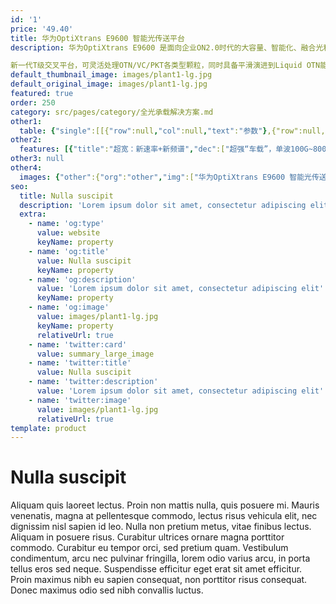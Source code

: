 ```yaml
---
id: '1'
price: '49.40'
title: 华为OptiXtrans E9600 智能光传送平台
description: 华为OptiXtrans E9600 是面向企业ON2.0时代的大容量、智能化、融合光和电新一代增强型MS-OTN平台。

新一代T级交叉平台，可灵活处理OTN/VC/PKT各类型颗粒，同时具备平滑演进到Liquid OTN能力。高集成、低功耗，支持100M~400GE任意速率业务接入，单波100G~800G按需调速。AI运维，实现网络的自动化驾驶，应对网络规模增长，运维压力。
default_thumbnail_image: images/plant1-lg.jpg
default_original_image: images/plant1-lg.jpg
featured: true
order: 250
category: src/pages/category/全光承载解决方案.md
other1: 
  table: {"single":[[{"row":null,"col":null,"text":"参数"},{"row":null,"col":null,"text":"华为OptiXtrans E9612"},{"row":null,"col":null,"text":"华为OptiXtrans E9624"}],[{"row":null,"col":null,"text":"设备尺寸(单位：mm)"},{"row":null,"col":null,"text":"442 (宽) x 295 (深) x 347.2 (高) "},{"row":null,"col":null,"text":"442 (宽) x 295 (深) x 747.2 (高) "}],[{"row":null,"col":null,"text":"业务槽位"},{"row":null,"col":null,"text":"13"},{"row":null,"col":null,"text":"12/24"}],[{"row":null,"col":null,"text":"交叉类别"},{"row":null,"col":null,"text":"N/A"},{"row":null,"col":null,"text":"ODUk/PKT/VC统一交换 "}],[{"row":null,"col":null,"text":"交叉容量"},{"row":null,"col":null,"text":"N/A"},{"row":null,"col":null,"text":"1:1模式：\n4.8 Tbit/s ODUk\n4.8 Tbit/s PKT\n520 Gbit/s VC-4\n40 Gbit/s VC-3/VC-12\n480 Gbit/s 接口交叉容量\n1:3模式\n10 Tbit/s ODUk\n4 Tbit/s PKT\n520 Gbit/s VC-4\n40 Gbit/s VC-3/VC-12\n480 Gbit/s 接口交叉容量"}],[{"row":null,"col":null,"text":"波长间隔"},{"row":null,"col":"2","text":"48/60 波 100GHz固定间隔\n96/120 波 50GHz固定间隔\nFlex Grid 37.5 GHz ~ 400 GHz灵活调整"}],[{"row":null,"col":null,"text":"线路侧最大速率"},{"row":null,"col":"2","text":"100G/200G/400G/600G/800G"}],[{"row":null,"col":null,"text":"支持业务类型"},{"row":null,"col":"2","text":"SDH/SONET、以太网、SAN、OTN、视频、PDH业务（E1&TPS）"}],[{"row":null,"col":null,"text":"波长范围"},{"row":null,"col":"2","text":"DWDM：1524.50 nm～1572.06 nm (super C-band)\nCWDM：1471 nm～1611 nm (S+C+L Band)"}],[{"row":null,"col":null,"text":"供电方式"},{"row":null,"col":"2","text":" -48V DC/-60V DC"}]]}
other2:
  features: [{"title":"超宽：新速率+新频谱","dec":["超强“车载”，单波100G~800G可调；超宽“车道”，Super C 120波，可平滑到C+L，扩容到200波+，单纤容量48T+；光+电灵活调度，打造立体高速互联网络。"]},{"title":"极简：五合一统一平台","dec":["光/Ponder/OTN/VC/PKT 五合一，简化设备类型；OTN/VC/PKT业务统一调度、统一承载，简化网络层次，提升带宽利用率。"]},{"title":"智能：AI助运维，化被动为主动","dec":["基于SDN设计理念，构建和支撑虚拟化带宽运营服务，支撑波分网络向云时代的传送网转型，在线、智能、可视化及基于大数据故障预测，将被动响应转换为主动运维，提升服务质量，降低OPEX。"]}]
other3: null
other4:
  images: {"other":{"org":"other","img":["华为OptiXtrans E9600 智能光传送平台.png"]}}
seo:
  title: Nulla suscipit
  description: 'Lorem ipsum dolor sit amet, consectetur adipiscing elit'
  extra:
    - name: 'og:type'
      value: website
      keyName: property
    - name: 'og:title'
      value: Nulla suscipit
      keyName: property
    - name: 'og:description'
      value: 'Lorem ipsum dolor sit amet, consectetur adipiscing elit'
      keyName: property
    - name: 'og:image'
      value: images/plant1-lg.jpg
      keyName: property
      relativeUrl: true
    - name: 'twitter:card'
      value: summary_large_image
    - name: 'twitter:title'
      value: Nulla suscipit
    - name: 'twitter:description'
      value: 'Lorem ipsum dolor sit amet, consectetur adipiscing elit'
    - name: 'twitter:image'
      value: images/plant1-lg.jpg
      relativeUrl: true
template: product
---
```


# Nulla suscipit

Aliquam quis laoreet lectus. Proin non mattis nulla, quis posuere mi. Mauris venenatis, magna at pellentesque commodo, lectus risus vehicula elit, nec dignissim nisl sapien id leo. Nulla non pretium metus, vitae finibus lectus. Aliquam in posuere risus. Curabitur ultrices ornare magna porttitor commodo. Curabitur eu tempor orci, sed pretium quam. Vestibulum condimentum, arcu nec pulvinar fringilla, lorem odio varius arcu, in porta tellus eros sed neque. Suspendisse efficitur eget erat sit amet efficitur. Proin maximus nibh eu sapien consequat, non porttitor risus consequat. Donec maximus odio sed nibh convallis luctus.